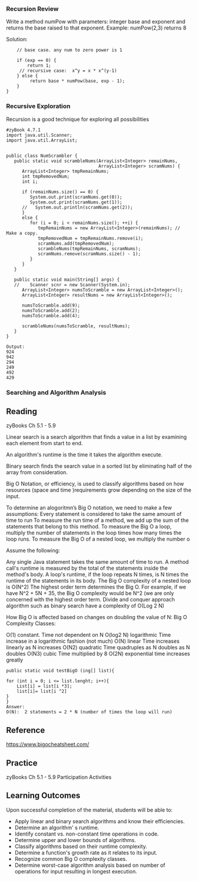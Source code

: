 ### Recursion Review

Write a  method numPow with parameters: integer base and exponent and returns the base raised to that exponent.
Example: numPow(2,3) returns 8

Solution:

``` public static int numPow (int base, int exp) {
    // base case. any num to zero power is 1
        
    if (exp == 0) {
        return 1;
     // recursive case:  x^y = x * x^(y-1)
    } else {
         return base * numPow(base, exp - 1);
    }
} 
```

### Recursive Exploration 
Recursion is a good technique for exploring all possibilities
```
#zyBook 4.7.1
import java.util.Scanner;
import java.util.ArrayList;


public class NumScrambler {
   public static void scrambleNums(ArrayList<Integer> remainNums, 
                                   ArrayList<Integer> scramNums) {
      ArrayList<Integer> tmpRemainNums;
      int tmpRemovedNum;
      int i;

      if (remainNums.size() == 0) {
         System.out.print(scramNums.get(0));
         System.out.print(scramNums.get(1));
      //   System.out.println(scramNums.get(2));
      }
      else {
         for (i = 0; i < remainNums.size(); ++i) {
            tmpRemainNums = new ArrayList<Integer>(remainNums); // Make a copy.
            tmpRemovedNum = tmpRemainNums.remove(i);
            scramNums.add(tmpRemovedNum);
            scrambleNums(tmpRemainNums, scramNums);
            scramNums.remove(scramNums.size() - 1);
         }
      }
   }

   public static void main(String[] args) {
   //    Scanner scnr = new Scanner(System.in);
      ArrayList<Integer> numsToScramble = new ArrayList<Integer>();
      ArrayList<Integer> resultNums = new ArrayList<Integer>();

      numsToScramble.add(9);
      numsToScramble.add(2);
      numsToScramble.add(4);

      scrambleNums(numsToScramble, resultNums);
   }
}

Output:
924
942
294
249
492
429

```


### Searching and Algorithm Analysis

## Reading

zyBooks Ch 5.1 - 5.9 

Linear search is a search algorithm that finds a value in a list by examining each element from start to end.

An algorithm's runtime is the time it takes the algorithm execute.

Binary search finds the search value in a sorted list by eliminating half of the array from consideration.

Big O Notation, or efficiency,  is used to classify algorithms based on how resources (space and time )requirements grow depending on the size of the input.

To determine an alogoritmn’s Big O notation, we need to make a few assumptions:
Every statement is considered to take the same amount of time to run
To measure the run time of a method, we add up the sum of the statements that belong to this method.
To measure the Big O a loop, multiply the number of statements in the loop times how many times the loop runs.
To measure the Big O of a nested loop, we multiply the number o

Assume the following: 

Any single Java statement takes the same amount of time to run.
A method call's runtime is measured by the total of the statements inside the method's body.
A loop's runtime, if the loop repeats N times, is N times the runtime of the statements in its body.
The Big O complexity of a nested loop is  O(N^2)
The highest order term determines the Big O. For example, if we have
N^2 + 5N + 35, the Big O complexity would be N^2 (we are only concerned with the highest order term. 
Divide and conquer approach algorithm such as binary search have a complexity of O(Log 2 N)
 
How Big O is affected based on  changes on doubling the value of N:
Big O Complexity Classes: 

O(1) constant. Time not dependent on N
O(log2 N) logarithmic Time increase in a logarithmic fashion (not much)
O(N) linear Time increases linearly as N increases
O(N2) quadratic Time quadruples as N doubles  as N doubles
O(N3) cubic Time multiplied by 8
O(2N) exponential  time increases greatly



```
public static void testBigO (ing[] list){

for (int i = 0; i <= list.lenght; i++){
	List[i] = list[i *3];
	list[i]= list[i ^2]
}
}
Answer:
O(N):  2 statements = 2 * N (number of times the loop will run)
```

## Reference

https://www.bigocheatsheet.com/

## Practice
zyBooks Ch 5.1 - 5.9 Participation Activities 

    
## Learning Outcomes
Upon successful completion of the material, students will be able to:
* Apply linear and binary search algorithms and know their efficiencies.
* Determine an algorithm' s runtime.
* Identify constant vs. non-constant time operations in code.
* Determine upper and lower bounds of algorithms.
* Classify algorithms based on their runtime complexity.
* Determine a function's growth rate as it relates to its input.
* Recognize common Big O complexity classes.
* Determine worst-case algorithm analysis based on number of operations for input resulting in longest execution.

